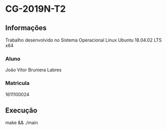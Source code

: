 # CG-2019N-T2
## Informações
Trabalho desenvolvido no Sistema Operacional Linux Ubuntu 18.04.02 LTS x64
### Aluno
  João Vitor Bruniera Labres
### Matricula
  1611100024
## Execução
make && ./main
